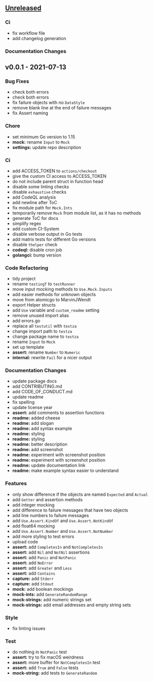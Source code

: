 <a name="unreleased"></a>
## [Unreleased]

### Ci
- fix workflow file
- add changelog generation

### Documentation Changes


<a name="v0.0.1"></a>
## v0.0.1 - 2021-07-13
### Bug Fixes
- check both errors
- check both errors
- fix failure objects with no `DataStyle`
- remove blank line at the end of failure messages
- fix Assert naming

### Chore
- set minimum Go version to 1.15
- **mock:** rename `Input` to `Mock`
- **settings:** update repo description

### Ci
- add ACCESS_TOKEN to `actions/checkout`
- give the custom CI access to ACCESS_TOKEN
- do not include parent struct in function head
- disable some linting checks
- disable `exhaustive` checks
- add CodeQL analysis
- add newline after ToC
- fix module path for `Mock.Ints`
- temporarily remove `Mock` from module list, as it has no methods
- generate ToC for docs
- simplify regex
- add custom CI-System
- disable verbose output in Go tests
- add matrix tests for different Go versions
- disable `thelper` check
- **codeql:** disable cron job
- **golangci:** bump version

### Code Refactoring
- tidy project
- rename `testingT` to `testRunner`
- move input mocking methods to `Use.Mock.Inputs`
- add easier methods for unknown objects
- move from atomicgo to MarvinJWendt
- export Helper structs
- add `Use` variable and `custom_readme` setting
- remove unused import alias
- add errors.go
- replace all `testutil` with `testza`
- change import path to `testza`
- change package name to `testza`
- rename `Input` to `Mock`
- set up template
- **assert:** rename `Number` to `Numeric`
- **internal:** rewrite `Fail` for a nicer output

### Documentation Changes
- update package docs
- add CONTRIBUTING.md
- add CODE_OF_CONDUCT.md
- update readme
- fix spelling
- update license year
- **assert:** add comments to assertion functions
- **readme:** added cheese
- **readme:** add slogan
- **readme:** add syntax example
- **readme:** styling
- **readme:** styling
- **readme:** better description
- **readme:** add screenshot
- **readme:** experiment with screenshot position
- **readme:** experiment with screenshot position
- **readme:** update documentation link
- **readme:** make example syntax easier to understand

### Features
- only show difference if the objects are named `Expected` and `Actual`
- add `Getter` and assertion methods
- add integer mocking
- add difference to failure messages that have two objects
- add line numbers to failure messages
- add `Use.Assert.KindOf` and `Use.Assert.NotKindOf`
- add float64 mocking
- add `Use.Assert.Number` and `Use.Assert.NotNumber`
- add more styling to test errors
- upload code
- **assert:** add `CompletesIn` and `NotCompletesIn`
- **assert:** add `Nil` and `NotNil` assertions
- **assert:** add `Panic` and `NotPanic`
- **assert:** add `NoError`
- **assert:** add `Greater` and `Less`
- **assert:** add `Contains`
- **capture:** add `Stderr`
- **capture:** add `Stdout`
- **mock:** add boolean mockings
- **mock-ints:** add `GenerateRandomRange`
- **mock-strings:** add numeric strings set
- **mock-strings:** add email addresses and empty string sets

### Style
- fix linting issues

### Test
- do nothing in `NotPanic` test
- **assert:** try to fix macOS weirdness
- **assert:** more buffer for `NotCompletesIn` test
- **assert:** add `True` and `False` tests
- **mock-string:** add tests to `GenerateRandom`


[Unreleased]: https://github.com/atomicgo/atomicgo/compare/v0.0.1...HEAD
